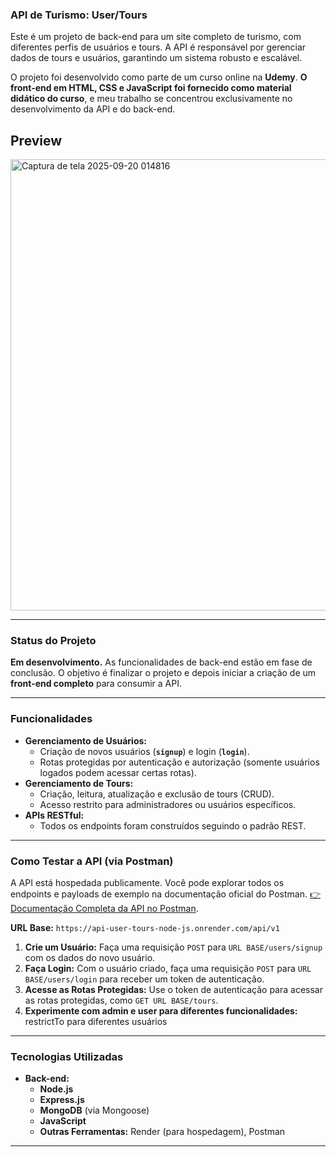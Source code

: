 ### API de Turismo: User/Tours

Este é um projeto de back-end para um site completo de turismo, com diferentes perfis de usuários e tours. A API é responsável por gerenciar dados de tours e usuários, garantindo um sistema robusto e escalável.

O projeto foi desenvolvido como parte de um curso online na **Udemy**. **O front-end em HTML, CSS e JavaScript foi fornecido como material didático do curso**, e meu trabalho se concentrou exclusivamente no desenvolvimento da API e do back-end.

## Preview

<img width="1363" height="722" alt="Captura de tela 2025-09-20 014816" src="https://github.com/user-attachments/assets/7ed7386d-e77c-480a-bb1a-5cd3f12c7c7e" />

---

### Status do Projeto

**Em desenvolvimento.** As funcionalidades de back-end estão em fase de conclusão. O objetivo é finalizar o projeto e depois iniciar a criação de um **front-end completo** para consumir a API.

---

### Funcionalidades

* **Gerenciamento de Usuários:**
    * Criação de novos usuários (**`signup`**) e login (**`login`**).
    * Rotas protegidas por autenticação e autorização (somente usuários logados podem acessar certas rotas).
* **Gerenciamento de Tours:**
    * Criação, leitura, atualização e exclusão de tours (CRUD).
    * Acesso restrito para administradores ou usuários específicos.
* **APIs RESTful:**
    * Todos os endpoints foram construídos seguindo o padrão REST.

---

### Como Testar a API (via Postman)

A API está hospedada publicamente. Você pode explorar todos os endpoints e payloads de exemplo na documentação oficial do Postman. [👉 Documentação Completa da API no Postman](https://documenter.getpostman.com/view/46078241/2sB3QQJTaT).

**URL Base:** `https://api-user-tours-node-js.onrender.com/api/v1`

1. **Crie um Usuário:** Faça uma requisição `POST` para `URL BASE/users/signup` com os dados do novo usuário.
2. **Faça Login:** Com o usuário criado, faça uma requisição `POST` para `URL BASE/users/login` para receber um token de autenticação.
3. **Acesse as Rotas Protegidas:** Use o token de autenticação para acessar as rotas protegidas, como `GET URL BASE/tours`.
4. **Experimente com admin e user para diferentes funcionalidades:** restrictTo para diferentes usuários

---
### Tecnologias Utilizadas

* **Back-end:**
    * **Node.js**
    * **Express.js**
    * **MongoDB** (via Mongoose)
    * **JavaScript**
    * **Outras Ferramentas:** Render (para hospedagem), Postman

---
